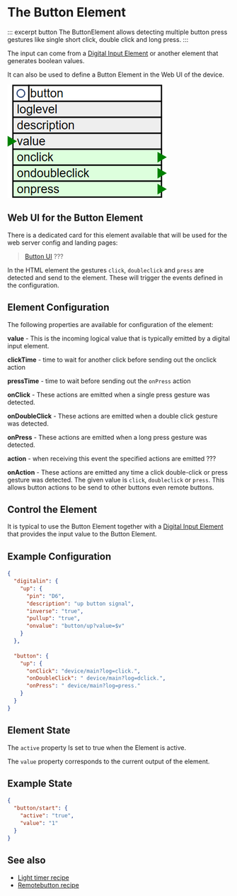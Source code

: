 # The Button Element

::: excerpt button
The ButtonElement allows detecting multiple button press gestures like single short click, double click and long press.
:::


The input can come from a [Digital Input Element](/elements/digitalin) or another element that generates boolean values.

It can also be used to define a Button Element in the Web UI of the device.

![Button Properties and Actions](elements/buttonapi.png)

## Web UI for the Button Element

There is a dedicated card for this element available that will be used for the web server config and landing pages:

> [Button UI](elements/buttonui.png) ???

In the HTML element the gestures `click`, `doubleclick` and `press` are detected and send to the element.
These will trigger the events defined in the configuration.


## Element Configuration

The following properties are available for configuration of the element:

**value** - This is the incoming logical value that is typically emitted by a digital input element.  

**clickTime** - time to wait for another click before sending out the onclick action

**pressTime** - time to wait before sending out the `onPress` action                  

**onClick** - These actions are emitted when a single press gesture was detected.                                

**onDoubleClick** - These actions are emitted when a double click gesture was detected.     

**onPress** - These actions are emitted when a long press gesture was detected.                      

**action** - when receiving this event the specified actions are emitted ??? 

**onAction** - These actions are emitted any time a click double-click or press gesture was detected.
The given value is `click`, `doubleclick` or `press`. This allows button actions to be send to other buttons even remote buttons.


## Control the Element

It is typical to use the Button Element together with a [Digital Input Element](/elements/digitalin)
that provides the input value to the Button Element.

## Example Configuration

```JSON
{
  "digitalin": {
    "up": {
      "pin": "D6",
      "description": "up button signal",
      "inverse": "true",
      "pullup": "true",
      "onvalue": "button/up?value=$v"
    }
  },

  "button": {
    "up": {
      "onClick": "device/main?log=click.",
      "onDoubleClick": " device/main?log=dclick.",
      "onPress": " device/main?log=press."
    }
  }
}
```


## Element State

The `active` property Is set to true when the Element is active.

The `value` property corresponds to the current output of the element.

## Example State

```JSON
{
  "button/start": {
    "active": "true",
    "value": "1"
  }
}
```

## See also

* [Light timer recipe](???)
* [Remotebutton recipe](???)